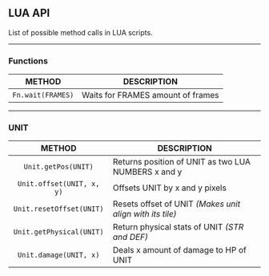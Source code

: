 ## LUA API
List of possible method calls in LUA scripts.

***

### Functions

 | METHOD | DESCRIPTION |
 | :----: | ----------- |
 | `Fn.wait(FRAMES)` | Waits for FRAMES amount of frames |

***

### UNIT

 | METHOD | DESCRIPTION |
 | :----: | ----------- |
 | `Unit.getPos(UNIT)` | Returns position of UNIT as two LUA NUMBERS x and y |
 | `Unit.offset(UNIT, x, y)` | Offsets UNIT by x and y pixels |
 | `Unit.resetOffset(UNIT)` | Resets offset of UNIT *(Makes unit align with its tile)* |
 | `Unit.getPhysical(UNIT)` | Return physical stats of UNIT *(STR and DEF)* |
 | `Unit.damage(UNIT, x)` | Deals x amount of damage to HP of UNIT |

